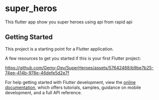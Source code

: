 # super_heros

This flutter app show you super heroes 
using api from rapid api


## Getting Started

This project is a starting point for a Flutter application.

A few resources to get you started if this is your first Flutter project:


https://github.com/Gemy-Dev/SuperHeroes/assets/57642488/b9be7b25-74ee-414b-978e-46defe5d2e7f




For help getting started with Flutter development, view the
[online documentation](https://docs.flutter.dev/), which offers tutorials,
samples, guidance on mobile development, and a full API reference.
